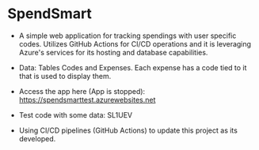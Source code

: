# SpendSmart
- A simple web application for tracking spendings with user specific codes. Utilizes GitHub Actions for CI/CD operations and it is leveraging Azure's services for its hosting and database capabilities.
- Data: Tables Codes and Expenses. Each expense has a code tied to it that is used to display them.
- Access the app here (App is stopped): https://spendsmarttest.azurewebsites.net
- Test code with some data: SL1UEV

- Using CI/CD pipelines (GitHub Actions) to update this project as its developed.
